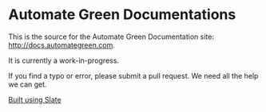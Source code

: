 # Automate Green Documentations

This is the source for the Automate Green Documentation site: http://docs.automategreen.com.

It is currently a work-in-progress.  

If you find a typo or error, please submit a pull request.  We need all the help we can get.


[Built using Slate](https://github.com/lord/slate)